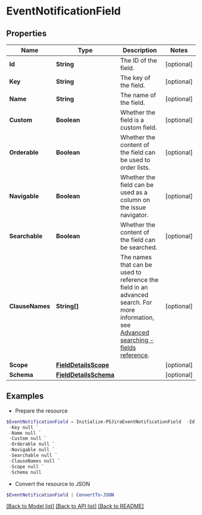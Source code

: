 # EventNotificationField
## Properties

Name | Type | Description | Notes
------------ | ------------- | ------------- | -------------
**Id** | **String** | The ID of the field. | [optional] 
**Key** | **String** | The key of the field. | [optional] 
**Name** | **String** | The name of the field. | [optional] 
**Custom** | **Boolean** | Whether the field is a custom field. | [optional] 
**Orderable** | **Boolean** | Whether the content of the field can be used to order lists. | [optional] 
**Navigable** | **Boolean** | Whether the field can be used as a column on the issue navigator. | [optional] 
**Searchable** | **Boolean** | Whether the content of the field can be searched. | [optional] 
**ClauseNames** | **String[]** | The names that can be used to reference the field in an advanced search. For more information, see [Advanced searching - fields reference](https://confluence.atlassian.com/x/gwORLQ). | [optional] 
**Scope** | [**FieldDetailsScope**](FieldDetailsScope.md) |  | [optional] 
**Schema** | [**FieldDetailsSchema**](FieldDetailsSchema.md) |  | [optional] 

## Examples

- Prepare the resource
```powershell
$EventNotificationField = Initialize-PSJiraEventNotificationField  -Id null `
 -Key null `
 -Name null `
 -Custom null `
 -Orderable null `
 -Navigable null `
 -Searchable null `
 -ClauseNames null `
 -Scope null `
 -Schema null
```

- Convert the resource to JSON
```powershell
$EventNotificationField | ConvertTo-JSON
```

[[Back to Model list]](../README.md#documentation-for-models) [[Back to API list]](../README.md#documentation-for-api-endpoints) [[Back to README]](../README.md)

